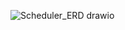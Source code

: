 ![Scheduler_ERD drawio](https://github.com/user-attachments/assets/2bd7f0f7-6cca-4d5e-acd2-e2d1906cd73f)

